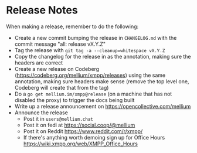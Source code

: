 # Release Notes

When making a release, remember to do the following:

- Create a new commit bumping the release in `CHANGELOG.md` with the commit
  message "all: release vX.Y.Z"
- Tag the release with `git tag -a --cleanup=whitespace vX.Y.Z`
- Copy the changelog for the release in as the annotation, making sure the
  headers are correct
- Create a new release on Codeberg (https://codeberg.org/mellium/xmpp/releases)
  using the same annotation, making sure headers make sense (remove the top
  level one, Codeberg will create that from the tag)
- Do a `go get mellium.im/xmpp@release` (on a machine that has not disabled the
  proxy) to trigger the docs being built
- Write up a release announcement on https://opencollective.com/mellium
- Announce the release
  - Post it in `users@mellium.chat`
  - Post it on fedi at https://social.coop/@mellium
  - Post it on Reddit https://www.reddit.com/r/xmpp/
  - If there's anything worth demoing sign up for Office Hours
    https://wiki.xmpp.org/web/XMPP_Office_Hours
